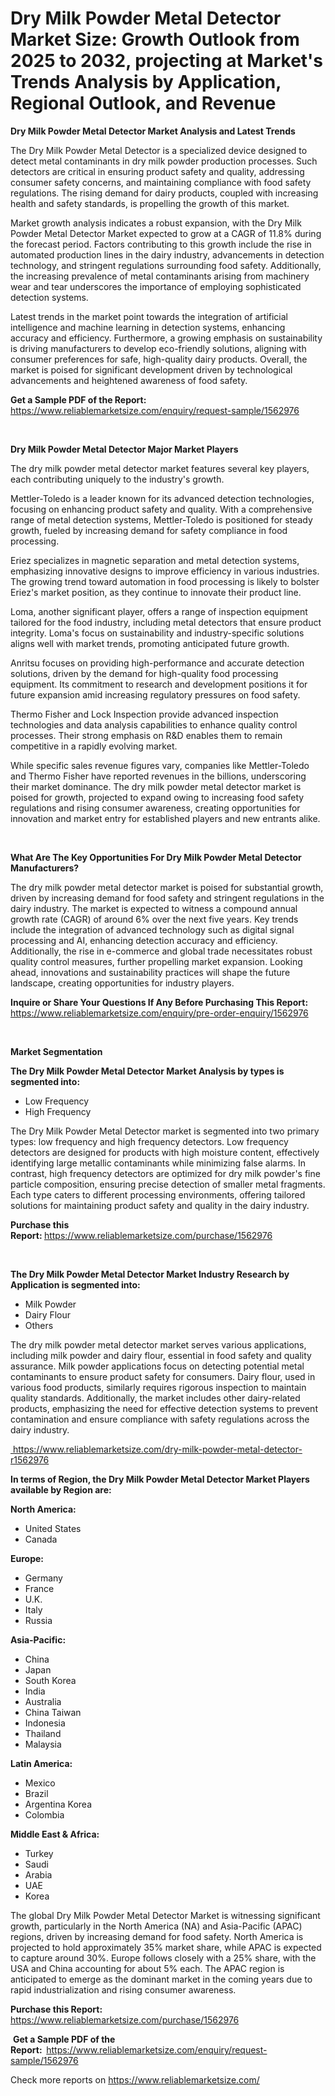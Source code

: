 <p><h1>Dry Milk Powder Metal Detector Market Size: Growth Outlook from 2025 to 2032, projecting at Market's Trends Analysis by Application, Regional Outlook, and Revenue</h1></p><p><strong>Dry Milk Powder Metal Detector Market Analysis and Latest Trends</strong></p>
<p><p>The Dry Milk Powder Metal Detector is a specialized device designed to detect metal contaminants in dry milk powder production processes. Such detectors are critical in ensuring product safety and quality, addressing consumer safety concerns, and maintaining compliance with food safety regulations. The rising demand for dairy products, coupled with increasing health and safety standards, is propelling the growth of this market.</p><p>Market growth analysis indicates a robust expansion, with the Dry Milk Powder Metal Detector Market expected to grow at a CAGR of 11.8% during the forecast period. Factors contributing to this growth include the rise in automated production lines in the dairy industry, advancements in detection technology, and stringent regulations surrounding food safety. Additionally, the increasing prevalence of metal contaminants arising from machinery wear and tear underscores the importance of employing sophisticated detection systems.</p><p>Latest trends in the market point towards the integration of artificial intelligence and machine learning in detection systems, enhancing accuracy and efficiency. Furthermore, a growing emphasis on sustainability is driving manufacturers to develop eco-friendly solutions, aligning with consumer preferences for safe, high-quality dairy products. Overall, the market is poised for significant development driven by technological advancements and heightened awareness of food safety.</p></p>
<p><strong>Get a Sample PDF of the Report:&nbsp;</strong> <a href="https://www.reliablemarketsize.com/enquiry/request-sample/1562976?utm_campaign=3072&utm_medium=2&utm_source=Github&utm_content=ia&utm_term=11042025&utm_id=dry-milk-powder-metal-detector">https://www.reliablemarketsize.com/enquiry/request-sample/1562976</a></p>
<p>&nbsp;</p>
<p><strong>Dry Milk Powder Metal Detector Major Market Players</strong></p>
<p><p>The dry milk powder metal detector market features several key players, each contributing uniquely to the industry's growth. </p><p>Mettler-Toledo is a leader known for its advanced detection technologies, focusing on enhancing product safety and quality. With a comprehensive range of metal detection systems, Mettler-Toledo is positioned for steady growth, fueled by increasing demand for safety compliance in food processing.</p><p>Eriez specializes in magnetic separation and metal detection systems, emphasizing innovative designs to improve efficiency in various industries. The growing trend toward automation in food processing is likely to bolster Eriez's market position, as they continue to innovate their product line.</p><p>Loma, another significant player, offers a range of inspection equipment tailored for the food industry, including metal detectors that ensure product integrity. Loma's focus on sustainability and industry-specific solutions aligns well with market trends, promoting anticipated future growth.</p><p>Anritsu focuses on providing high-performance and accurate detection solutions, driven by the demand for high-quality food processing equipment. Its commitment to research and development positions it for future expansion amid increasing regulatory pressures on food safety.</p><p>Thermo Fisher and Lock Inspection provide advanced inspection technologies and data analysis capabilities to enhance quality control processes. Their strong emphasis on R&D enables them to remain competitive in a rapidly evolving market.</p><p>While specific sales revenue figures vary, companies like Mettler-Toledo and Thermo Fisher have reported revenues in the billions, underscoring their market dominance. The dry milk powder metal detector market is poised for growth, projected to expand owing to increasing food safety regulations and rising consumer awareness, creating opportunities for innovation and market entry for established players and new entrants alike.</p></p>
<p>&nbsp;</p>
<p><strong>What Are The Key Opportunities For Dry Milk Powder Metal Detector Manufacturers?</strong></p>
<p><p>The dry milk powder metal detector market is poised for substantial growth, driven by increasing demand for food safety and stringent regulations in the dairy industry. The market is expected to witness a compound annual growth rate (CAGR) of around 6% over the next five years. Key trends include the integration of advanced technology such as digital signal processing and AI, enhancing detection accuracy and efficiency. Additionally, the rise in e-commerce and global trade necessitates robust quality control measures, further propelling market expansion. Looking ahead, innovations and sustainability practices will shape the future landscape, creating opportunities for industry players.</p></p>
<p><strong>Inquire or Share Your Questions If Any Before Purchasing This Report:</strong> <a href="https://www.reliablemarketsize.com/enquiry/pre-order-enquiry/1562976?utm_campaign=3072&utm_medium=2&utm_source=Github&utm_content=ia&utm_term=11042025&utm_id=dry-milk-powder-metal-detector">https://www.reliablemarketsize.com/enquiry/pre-order-enquiry/1562976</a></p>
<p>&nbsp;</p>
<p><strong>Market Segmentation</strong></p>
<p><strong>The Dry Milk Powder Metal Detector Market Analysis by types is segmented into:</strong></p>
<p><ul><li>Low Frequency</li><li>High Frequency</li></ul></p>
<p><p>The Dry Milk Powder Metal Detector market is segmented into two primary types: low frequency and high frequency detectors. Low frequency detectors are designed for products with high moisture content, effectively identifying large metallic contaminants while minimizing false alarms. In contrast, high frequency detectors are optimized for dry milk powder's fine particle composition, ensuring precise detection of smaller metal fragments. Each type caters to different processing environments, offering tailored solutions for maintaining product safety and quality in the dairy industry.</p></p>
<p><strong>Purchase this Report:&nbsp;</strong><a href="https://www.reliablemarketsize.com/purchase/1562976?utm_campaign=3072&utm_medium=2&utm_source=Github&utm_content=ia&utm_term=11042025&utm_id=dry-milk-powder-metal-detector">https://www.reliablemarketsize.com/purchase/1562976</a></p>
<p>&nbsp;</p>
<p><strong>The Dry Milk Powder Metal Detector Market Industry Research by Application is segmented into:</strong></p>
<p><ul><li>Milk Powder</li><li>Dairy Flour</li><li>Others</li></ul></p>
<p><p>The dry milk powder metal detector market serves various applications, including milk powder and dairy flour, essential in food safety and quality assurance. Milk powder applications focus on detecting potential metal contaminants to ensure product safety for consumers. Dairy flour, used in various food products, similarly requires rigorous inspection to maintain quality standards. Additionally, the market includes other dairy-related products, emphasizing the need for effective detection systems to prevent contamination and ensure compliance with safety regulations across the dairy industry.</p></p>
<p><a href="https://www.reliablemarketsize.com/dry-milk-powder-metal-detector-r1562976?utm_campaign=3072&utm_medium=2&utm_source=Github&utm_content=ia&utm_term=11042025&utm_id=dry-milk-powder-metal-detector">&nbsp;https://www.reliablemarketsize.com/dry-milk-powder-metal-detector-r1562976</a></p>
<p><strong>In terms of Region, the Dry Milk Powder Metal Detector Market Players available by Region are:</strong></p>
<p>
    <p> <strong> North America: </strong>
        <ul>
            <li>United States</li>
            <li>Canada</li>
        </ul>
        </p> 
    <p> <strong> Europe: </strong>
        <ul>
            <li>Germany</li>
            <li>France</li>
            <li>U.K.</li>
            <li>Italy</li>
            <li>Russia</li>
        </ul>
        </p> 
    <p> <strong> Asia-Pacific: </strong>
        <ul>
            <li>China</li>
            <li>Japan</li>
            <li>South Korea</li>
            <li>India</li>
            <li>Australia</li>
            <li>China Taiwan</li>
            <li>Indonesia</li>
            <li>Thailand</li>
            <li>Malaysia</li>
        </ul>
        </p> 
    <p> <strong> Latin America: </strong>
        <ul>
            <li>Mexico</li>
            <li>Brazil</li>
            <li>Argentina Korea</li>
            <li>Colombia</li>
        </ul>
        </p> 
    <p> <strong> Middle East & Africa: </strong>
        <ul>
            <li>Turkey</li>
            <li>Saudi</li>
            <li>Arabia</li>
            <li>UAE</li>
            <li>Korea</li>
        </ul>
    </p>
    </p>
<p><p>The global Dry Milk Powder Metal Detector Market is witnessing significant growth, particularly in the North America (NA) and Asia-Pacific (APAC) regions, driven by increasing demand for food safety. North America is projected to hold approximately 35% market share, while APAC is expected to capture around 30%. Europe follows closely with a 25% share, with the USA and China accounting for about 5% each. The APAC region is anticipated to emerge as the dominant market in the coming years due to rapid industrialization and rising consumer awareness.</p></p>
<p><strong>Purchase this Report: </strong><a href="https://www.reliablemarketsize.com/purchase/1562976?utm_campaign=3072&utm_medium=2&utm_source=Github&utm_content=ia&utm_term=11042025&utm_id=dry-milk-powder-metal-detector">https://www.reliablemarketsize.com/purchase/1562976</a></p>
<p>&nbsp;<strong>Get a Sample PDF of the Report:&nbsp;&nbsp;</strong><a href="https://www.reliablemarketsize.com/enquiry/request-sample/1562976?utm_campaign=3072&utm_medium=2&utm_source=Github&utm_content=ia&utm_term=11042025&utm_id=dry-milk-powder-metal-detector">https://www.reliablemarketsize.com/enquiry/request-sample/1562976</a></p>
<p><strong></strong></p>
<p>Check more reports on <a href="https://www.reliablemarketsize.com/?utm_campaign=3072&utm_medium=2&utm_source=Github&utm_content=ia&utm_term=11042025&utm_id=dry-milk-powder-metal-detector">https://www.reliablemarketsize.com/</a></p>